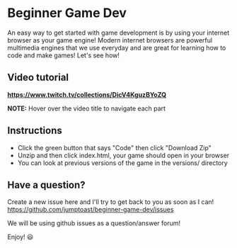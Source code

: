 # Beginner Game Dev

An easy way to get started with game development is by using your internet browser as your game engine! Modern internet browsers are powerful multimedia engines that we use everyday and are great for learning how to code and make games! Let's see how!

## Video tutorial

**https://www.twitch.tv/collections/DicV4KguzBYoZQ**

**NOTE:** Hover over the video title to navigate each part

## Instructions

- Click the green button that says "Code" then click "Download Zip"
- Unzip and then click index.html, your game should open in your browser
- You can look at previous versions of the game in the versions/ directory

## Have a question?

Create a new issue here and I'll try to get back to you as soon as I can!  
https://github.com/jumptoast/beginner-game-dev/issues

We will be using github issues as a question/answer forum!

Enjoy! 😃
